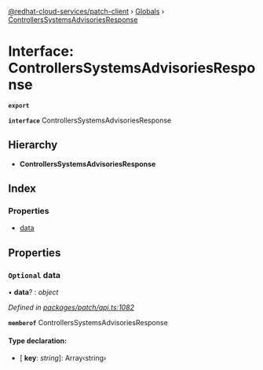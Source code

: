 [@redhat-cloud-services/patch-client](../README.md) › [Globals](../globals.md) › [ControllersSystemsAdvisoriesResponse](controllerssystemsadvisoriesresponse.md)

# Interface: ControllersSystemsAdvisoriesResponse

**`export`** 

**`interface`** ControllersSystemsAdvisoriesResponse

## Hierarchy

* **ControllersSystemsAdvisoriesResponse**

## Index

### Properties

* [data](controllerssystemsadvisoriesresponse.md#optional-data)

## Properties

### `Optional` data

• **data**? : *object*

*Defined in [packages/patch/api.ts:1082](https://github.com/fhlavac/javascript-clients/blob/c21a0a5/packages/patch/api.ts#L1082)*

**`memberof`** ControllersSystemsAdvisoriesResponse

#### Type declaration:

* \[ **key**: *string*\]: Array‹string›
